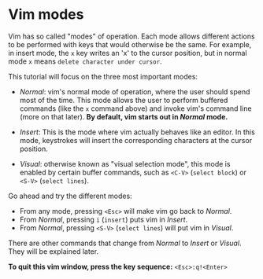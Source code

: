 Vim modes
=========

Vim has so called "modes" of operation. Each mode allows different
actions to be performed with keys that would otherwise be the same.
For example, in insert mode, the `x` key writes an 'x' to the cursor
position, but in normal mode `x` means `delete character under cursor`.

This tutorial will focus on the three most important modes:

- *Normal*: vim's normal mode of operation, where the user should
  spend most of the time. This mode allows the user to perform
  buffered commands (like the `x` command above) and invoke vim's
  command line (more on that later).
  **By default, vim starts out in *Normal* mode.**

- *Insert*: This is the mode where vim actually behaves like an
  editor. In this mode, keystrokes will insert the corresponding
  characters at the cursor position.

- *Visual*: otherwise known as "visual selection mode", this mode
  is enabled by certain buffer commands, such as `<C-V>` (`select
  block`) or `<S-V>` (`select lines`).

Go ahead and try the different modes:

- From any mode, pressing `<Esc>` will make vim go back to *Normal*.
- From *Normal*, pressing `i` (`insert`) puts vim in *Insert*.
- From *Normal*, pressing `<S-V>` (`select lines`) will put vim in
  *Visual*.

There are other commands that change from *Normal* to *Insert* or
*Visual*. They will be explained later.


**To quit this vim window, press the key sequence:** `<Esc>:q!<Enter>`
